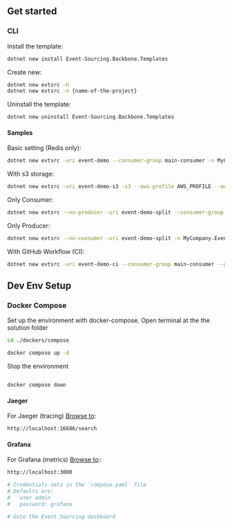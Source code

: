 ## Get started 

### CLI

Install the template:

```bash
dotnet new install Event-Sourcing.Backbone.Templates
```

Create new:

```bash
dotnet new evtsrc -h
dotnet new evtsrc -n {name-of-the-project}
```

Uninstall the template:

```bash
dotnet new uninstall Event-Sourcing.Backbone.Templates
```

#### Samples

Basic setting (Redis only):

```bash
dotnet new evtsrc -uri event-demo --consumer-group main-consumer -n MyCompany.Events -e MyEvent
```

With s3 storage:  

```bash
dotnet new evtsrc -uri event-demo-s3 -s3 --aws-profile AWS_PROFILE --aws-profile-region us-east-1 --s3-bucket event-sourcing-demo --consumer-group main-consumer -n MyCompany.Events.S3Storage -e MyEvent
```

Only Consumer:  

```bash
dotnet new evtsrc --no-producer -uri event-demo-split --consumer-group main-consumer -n MyCompany.Events.Consumer -e MyEvent
```

Only Producer:  

```bash
dotnet new evtsrc --no-consumer -uri event-demo-split -n MyCompany.Events.Producer -e MyEvent
```  

With GitHub Workflow (CI):  

```bash
dotnet new evtsrc -uri event-demo-ci --consumer-group main-consumer --github-ci --git-email ci-mail@gmail.com -n MyCompany.Events.CI -e MyEvent
```

## Dev Env Setup

### Docker Compose 

Set up the environment with docker-compose.
Open terminal at the the solution folder

```bash
cd ./dockers/compose
```

```bash
docker compose up -d
```

Stop the environment

```bash

docker compose down
```

#### Jaeger 

For Jaeger (tracing) [Browse to](http://localhost:16686/search):
```bash
http://localhost:16686/search
```

#### Grafana 

For Grafana (metrics) [Browse to](http://localhost:3000/)::
```bash
http://localhost:3000

# Credentials sets in the `compose.yaml` file
# Defaults are:
#   user admin
#   password: grafana

# Goto the Event Sourcing dashboard
```
